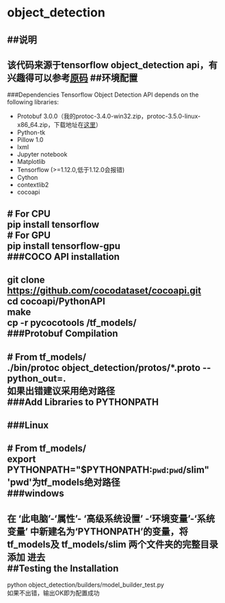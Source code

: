 # object_detection

##说明
-
该代码来源于tensorflow object_detection api，有兴趣得可以参考[原码](https://github.com/tensorflow/models/tree/master/research/object_detection#tensorflow-object-detection-api)
##环境配置
-
###Dependencies
Tensorflow Object Detection API depends on the following libraries:
* Protobuf 3.0.0（我的protoc-3.4.0-win32.zip，protoc-3.5.0-linux-x86_64.zip，下载地址在[这里](https://github.com/google/protobuf/releases)）  
* Python-tk  
* Pillow 1.0  
* lxml  
* Jupyter notebook  
* Matplotlib  
* Tensorflow (>=1.12.0,低于1.12.0会报错)  
* Cython  
* contextlib2  
* cocoapi

\# For CPU<br>
pip install tensorflow<br> 
\# For GPU<br>
pip install tensorflow-gpu<br> 
###COCO API installation
-
git clone https://github.com/cocodataset/cocoapi.git<br> 
cd cocoapi/PythonAPI<br> 
make<br> 
cp -r pycocotools /tf_models/<br> 
###Protobuf Compilation
-
\# From tf_models/<br> 
./bin/protoc object_detection/protos/*.proto --python_out=.<br> 
如果出错建议采用绝对路径<br> 
###Add Libraries to PYTHONPATH
-
###Linux
-
\# From tf_models/<br> 
export PYTHONPATH="$PYTHONPATH:`pwd`:`pwd`/slim"<br> 
'pwd'为tf_models绝对路径<br> 
###windows
-
在 ‘此电脑’-‘属性’- ‘高级系统设置’ -‘环境变量’-‘系统变量’ 中新建名为‘PYTHONPATH’的变量，将tf_models及 tf_models/slim 两个文件夹的完整目录添加
进去<br> 
##Testing the Installation
-
python object_detection/builders/model_builder_test.py<br> 
如果不出错，输出OK即为配置成功<br> 

